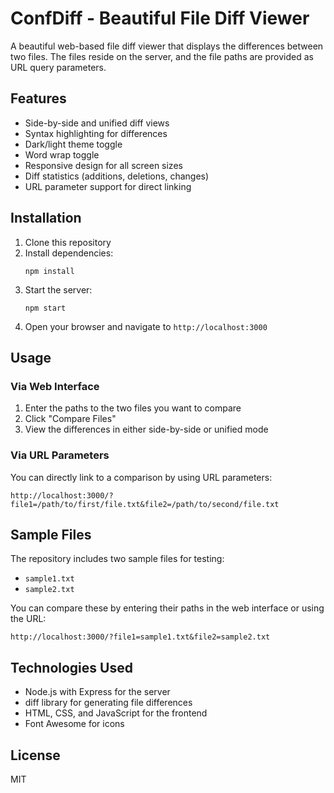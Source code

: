 # ConfDiff - Beautiful File Diff Viewer

A beautiful web-based file diff viewer that displays the differences between two files. The files reside on the server, and the file paths are provided as URL query parameters.

## Features

- Side-by-side and unified diff views
- Syntax highlighting for differences
- Dark/light theme toggle
- Word wrap toggle
- Responsive design for all screen sizes
- Diff statistics (additions, deletions, changes)
- URL parameter support for direct linking

## Installation

1. Clone this repository
2. Install dependencies:
   ```
   npm install
   ```
3. Start the server:
   ```
   npm start
   ```
4. Open your browser and navigate to `http://localhost:3000`

## Usage

### Via Web Interface

1. Enter the paths to the two files you want to compare
2. Click "Compare Files"
3. View the differences in either side-by-side or unified mode

### Via URL Parameters

You can directly link to a comparison by using URL parameters:

```
http://localhost:3000/?file1=/path/to/first/file.txt&file2=/path/to/second/file.txt
```

## Sample Files

The repository includes two sample files for testing:

- `sample1.txt`
- `sample2.txt`

You can compare these by entering their paths in the web interface or using the URL:

```
http://localhost:3000/?file1=sample1.txt&file2=sample2.txt
```

## Technologies Used

- Node.js with Express for the server
- diff library for generating file differences
- HTML, CSS, and JavaScript for the frontend
- Font Awesome for icons

## License

MIT